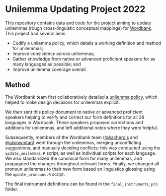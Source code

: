 # Unilemma Updating Project 2022

This repository contains data and code for the project aiming to update unilemmas (rough cross-linguistic conceptual mappings) for [Wordbank](http://wordbank.stanford.edu/). 
This project had several aims:
* Codify a unilemma policy, which details a working definition and method for unilemmas;
* Improve consistency across unilemmas;
* Gather knowledge from native or advanced proficient speakers for as many languages as possible; and
* Improve unilemma coverage overall.

## Method
The Wordbank team first collaboratively detailed a [unilemma policy](unilemma_policy.md), which helped to make design decisions for unilemmas explicit. 

We then sent this policy document to native or advanced proficient speakers helping to verify and correct our form definitions for all 38 languages in Wordbank. 
These speakers proposed corrections and additions for unilemmas, and left additional notes where they were helpful.

Subsequently, members of the Wordbank team ([@kachergis](https://github.com/kachergis) and [@alvinwmtan](https://github.com/alvinwmtan)) went through the unilemmas, merging unconflicting suggestions, and manually deciding conflicts; this was conducted using the `update_unilemmas.R` script, as well as individual scripts for each language. 
We also standardized the canonical form for many unilemmas, and propagated the changes throughout relevant forms.
Finally, we changed all pronoun unilemmas to their new form based on linguistics glossing using the `update_pronouns.R` script.

The final instrument definitions can be found in the `final_instruments_pro` folder. 
